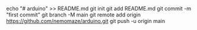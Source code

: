 echo "# arduino" >> README.md
git init
git add README.md
git commit -m "first commit"
git branch -M main
git remote add origin https://github.com/nemomaze/arduino.git
git push -u origin main
